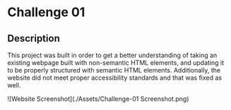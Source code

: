 # Challenge 01

## Description

This project was built in order to get a better understanding of taking an existing webpage built with non-semantic HTML elements, and updating it to be properly structured with semantic HTML elements. Additionally, the website did not meet proper accessibility standards and that was fixed as well.
    
![Website Screenshot](./Assets/Challenge-01 Screenshot.png)
